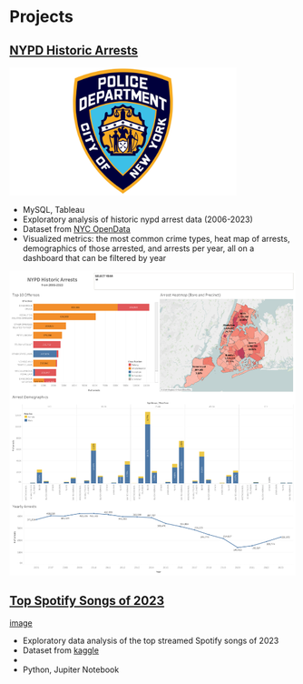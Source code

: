 # Projects

## [NYPD Historic Arrests](https://github.com/kennyhj/nypd_arrests/tree/main)
 <img src = "https://github.com/kennyhj/nypd_arrests/blob/main/images/nypd%20logo.jpg" width = "400">
 
- MySQL, Tableau
- Exploratory analysis of historic nypd arrest data (2006-2023)
- Dataset from [NYC OpenData](https://data.cityofnewyork.us/Public-Safety/NYPD-Arrests-Data-Historic-/8h9b-rp9u/about_data)
- Visualized metrics: the most common crime types, heat map of arrests, demographics of those arrested, and arrests per year, all on a dashboard that can be filtered by year
<img src = "https://github.com/kennyhj/nypd_arrests/blob/main/images/NYPD%20Arrest%20Dashboard.png" width = "600">

## [Top Spotify Songs of 2023](repolink)
[image](linktoimage)
- Exploratory data analysis of the top streamed Spotify songs of 2023
- Dataset from [kaggle](link)
- 
- Python, Jupiter Notebook
